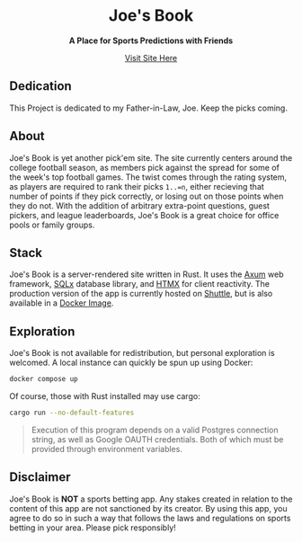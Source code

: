 <div align="center">
  
  # Joe's Book
  <b>A Place for Sports Predictions with Friends</b>

  [Visit Site Here](https://joes-book.shuttleapp.rs/)
</div>

## Dedication
This Project is dedicated to my Father-in-Law, Joe. Keep the picks coming.

## About
Joe's Book is yet another pick'em site.
The site currently centers around the college football season,
as members pick against the spread for some of the week's top football games.
The twist comes through the rating system, as players are required to rank their picks `1..=n`, either recieving that number of points if they pick correctly, or losing out on those points when they do not. With the addition of arbitrary extra-point questions, guest pickers, and league leaderboards, Joe's Book is a great choice for office pools or family groups.

## Stack
Joe's Book is a server-rendered site written in Rust. It uses the [Axum](https://github.com/tokio-rs/axum) web framework, [SQLx](https://github.com/launchbadge/sqlx) database library, and [HTMX](https://htmx.org/) for client reactivity. The production version of the app is currently hosted on [Shuttle](https://www.shuttle.rs/), but is also available in a [Docker Image](#exploration).

## Exploration
Joe's Book is not available for redistribution, but personal exploration is welcomed. A local instance can quickly be spun up using Docker:
```sh
docker compose up
```

Of course, those with Rust installed may use cargo:
```sh
cargo run --no-default-features
```

> Execution of this program depends on a valid Postgres connection string,
as well as Google OAUTH credentials. Both of which must be provided through environment variables.

## Disclaimer
Joe's Book is **NOT** a sports betting app.
Any stakes created in relation to the content of this app are not sanctioned by its creator.
By using this app, you agree to do so in such a way that follows the laws and regulations on sports betting in your area. Please pick responsibly!
